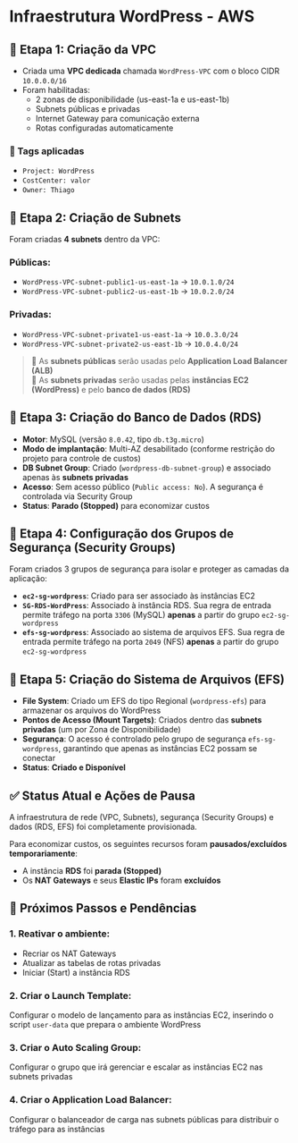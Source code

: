 # Infraestrutura WordPress - AWS

## 📌 Etapa 1: Criação da VPC

- Criada uma **VPC dedicada** chamada `WordPress-VPC` com o bloco CIDR `10.0.0.0/16`
- Foram habilitadas:
  - 2 zonas de disponibilidade (us-east-1a e us-east-1b)
  - Subnets públicas e privadas
  - Internet Gateway para comunicação externa
  - Rotas configuradas automaticamente

### 🔖 Tags aplicadas

- `Project: WordPress`
- `CostCenter: valor`
- `Owner: Thiago`

## 📌 Etapa 2: Criação de Subnets

Foram criadas **4 subnets** dentro da VPC:

### **Públicas**:
- `WordPress-VPC-subnet-public1-us-east-1a` → `10.0.1.0/24`
- `WordPress-VPC-subnet-public2-us-east-1b` → `10.0.2.0/24`

### **Privadas**:
- `WordPress-VPC-subnet-private1-us-east-1a` → `10.0.3.0/24`
- `WordPress-VPC-subnet-private2-us-east-1b` → `10.0.4.0/24`

> 📌 As **subnets públicas** serão usadas pelo **Application Load Balancer (ALB)**  
> 📌 As **subnets privadas** serão usadas pelas **instâncias EC2 (WordPress)** e pelo **banco de dados (RDS)**

## 📌 Etapa 3: Criação do Banco de Dados (RDS)

- **Motor**: MySQL (versão `8.0.42`, tipo `db.t3g.micro`)
- **Modo de implantação**: Multi-AZ desabilitado (conforme restrição do projeto para controle de custos)
- **DB Subnet Group**: Criado (`wordpress-db-subnet-group`) e associado apenas às **subnets privadas**
- **Acesso**: Sem acesso público (`Public access: No`). A segurança é controlada via Security Group
- **Status**: **Parado (Stopped)** para economizar custos

## 📌 Etapa 4: Configuração dos Grupos de Segurança (Security Groups)

Foram criados 3 grupos de segurança para isolar e proteger as camadas da aplicação:

- **`ec2-sg-wordpress`**: Criado para ser associado às instâncias EC2
- **`SG-RDS-WordPress`**: Associado à instância RDS. Sua regra de entrada permite tráfego na porta `3306` (MySQL) **apenas** a partir do grupo `ec2-sg-wordpress`
- **`efs-sg-wordpress`**: Associado ao sistema de arquivos EFS. Sua regra de entrada permite tráfego na porta `2049` (NFS) **apenas** a partir do grupo `ec2-sg-wordpress`

## 📌 Etapa 5: Criação do Sistema de Arquivos (EFS)

- **File System**: Criado um EFS do tipo Regional (`wordpress-efs`) para armazenar os arquivos do WordPress
- **Pontos de Acesso (Mount Targets)**: Criados dentro das **subnets privadas** (um por Zona de Disponibilidade)
- **Segurança**: O acesso é controlado pelo grupo de segurança `efs-sg-wordpress`, garantindo que apenas as instâncias EC2 possam se conectar
- **Status**: **Criado e Disponível**

## ✅ Status Atual e Ações de Pausa

A infraestrutura de rede (VPC, Subnets), segurança (Security Groups) e dados (RDS, EFS) foi completamente provisionada.

Para economizar custos, os seguintes recursos foram **pausados/excluídos temporariamente**:
- A instância **RDS** foi **parada (Stopped)**
- Os **NAT Gateways** e seus **Elastic IPs** foram **excluídos**

## 🚀 Próximos Passos e Pendências

### 1. **Reativar o ambiente**:
- Recriar os NAT Gateways
- Atualizar as tabelas de rotas privadas
- Iniciar (Start) a instância RDS

### 2. **Criar o Launch Template**:
Configurar o modelo de lançamento para as instâncias EC2, inserindo o script `user-data` que prepara o ambiente WordPress

### 3. **Criar o Auto Scaling Group**:
Configurar o grupo que irá gerenciar e escalar as instâncias EC2 nas subnets privadas

### 4. **Criar o Application Load Balancer**:
Configurar o balanceador de carga nas subnets públicas para distribuir o tráfego para as instâncias
